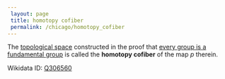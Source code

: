 ```yaml
---
 layout: page
 title: homotopy cofiber
 permalink: /chicago/homotopy_cofiber
---
```

The [topological space](https://mathgloss.github.io/MathGloss/chicago/topological_space) constructed in the proof that [every group is a fundamental group](https://mathgloss.github.io/MathGloss/chicago/every_group_is_a_fundamental_group) is called the **homotopy cofiber** of the map $p$ therein. 

Wikidata ID: [Q306560](https://www.wikidata.org/wiki/Q306560)